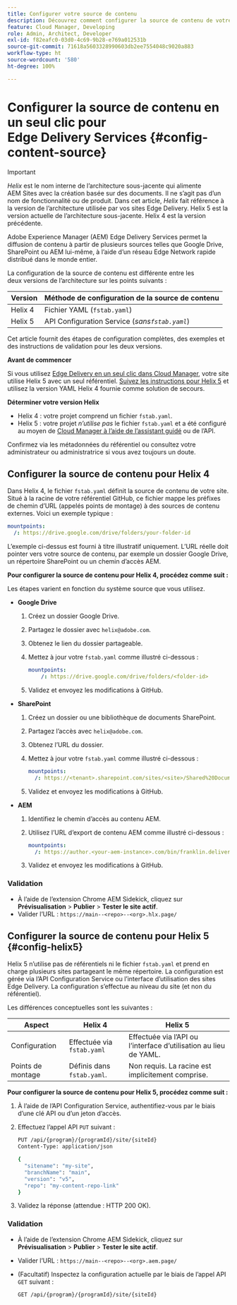 ```yaml
---
title: Configurer votre source de contenu
description: Découvrez comment configurer la source de contenu de votre site Edge Delivery. Utilisez le fichier « fstab.yaml » avec l’architecture Helix 4 ou utilisez l’assistant guidé dans Cloud Manager (ou l’API du service de configuration) avec l’architecture Helix 5.
feature: Cloud Manager, Developing
role: Admin, Architect, Developer
exl-id: f82eafc0-03d0-4c69-9b28-e769a012531b
source-git-commit: 71618a5603328990603db2ee7554048c9020a883
workflow-type: ht
source-wordcount: '580'
ht-degree: 100%

---
```


# Configurer la source de contenu en un seul clic pour Edge Delivery Services {#config-content-source}

>[!IMPORTANT]
>
>*Helix* est le nom interne de l’architecture sous-jacente qui alimente AEM Sites avec la création basée sur des documents. Il ne s’agit pas d’un nom de fonctionnalité ou de produit. Dans cet article, *Helix* fait référence à la version de l’architecture utilisée par vos sites Edge Delivery. Helix 5 est la version actuelle de l’architecture sous-jacente. Helix 4 est la version précédente.

Adobe Experience Manager (AEM) Edge Delivery Services permet la diffusion de contenu à partir de plusieurs sources telles que Google Drive, SharePoint ou AEM lui-même, à l’aide d’un réseau Edge Network rapide distribué dans le monde entier.

La configuration de la source de contenu est différente entre les deux versions de l’architecture sur les points suivants :

| Version | Méthode de configuration de la source de contenu |
| --- | --- |
| Helix 4 | Fichier YAML (`fstab.yaml`) |
| Helix 5 | API Configuration Service (*sans`fstab.yaml`*) |

Cet article fournit des étapes de configuration complètes, des exemples et des instructions de validation pour les deux versions.

**Avant de commencer**

Si vous utilisez [Edge Delivery en un seul clic dans Cloud Manager](/help/implementing/cloud-manager/edge-delivery/create-edge-delivery-site.md##one-click-edge-delivery-site), votre site utilise Helix 5 avec un seul référentiel. [Suivez les instructions pour Helix 5](#config-helix5) et utilisez la version YAML Helix 4 fournie comme solution de secours.

**Déterminer votre version Helix**

* Helix 4 : votre projet comprend un fichier `fstab.yaml`.
* Helix 5 : votre projet *n’utilise pas* le fichier `fstab.yaml` et a été configuré au moyen de [Cloud Manager à l’aide de l’assistant guidé](/help/implementing/cloud-manager/edge-delivery/add-edge-delivery-site.md) ou de l’API.

Confirmez via les métadonnées du référentiel ou consultez votre administrateur ou administratrice si vous avez toujours un doute.

## Configurer la source de contenu pour Helix 4

Dans Helix 4, le fichier `fstab.yaml` définit la source de contenu de votre site. Situé à la racine de votre référentiel GitHub, ce fichier mappe les préfixes de chemin d’URL (appelés points de montage) à des sources de contenu externes. Voici un exemple typique :

```yaml
mountpoints:
  /: https://drive.google.com/drive/folders/your-folder-id
```

L’exemple ci-dessus est fourni à titre illustratif uniquement. L’URL réelle doit pointer vers votre source de contenu, par exemple un dossier Google Drive, un répertoire SharePoint ou un chemin d’accès AEM.

**Pour configurer la source de contenu pour Helix 4, procédez comme suit :**

Les étapes varient en fonction du système source que vous utilisez.

* **Google Drive**

   1. Créez un dossier Google Drive.
   1. Partagez le dossier avec `helix@adobe.com`.
   1. Obtenez le lien du dossier partageable.
   1. Mettez à jour votre `fstab.yaml` comme illustré ci-dessous :

      ```yaml
      mountpoints: 
          /: https://drive.google.com/drive/folders/<folder-id>
      ```

   1. Validez et envoyez les modifications à GitHub.

* **SharePoint**

   1. Créez un dossier ou une bibliothèque de documents SharePoint.
   1. Partagez l’accès avec `helix@adobe.com`.
   1. Obtenez l’URL du dossier.
   1. Mettez à jour votre `fstab.yaml` comme illustré ci-dessous :

      ```yaml
      mountpoints:
        /: https://<tenant>.sharepoint.com/sites/<site>/Shared%20Documents/<folder>
      ```

   1. Validez et envoyez les modifications à GitHub.

* **AEM**

   1. Identifiez le chemin d’accès au contenu AEM.
   1. Utilisez l’URL d’export de contenu AEM comme illustré ci-dessous :

      ```yaml
      mountpoints:
        /: https://author.<your-aem-instance>.com/bin/franklin.delivery/<org>/<repo>/main
      ```

   1. Validez et envoyez les modifications à GitHub.

### Validation

* À l’aide de l’extension Chrome AEM Sidekick, cliquez sur **Prévisualisation** > **Publier** > **Tester le site actif**.
* Valider l’URL : `https://main--<repo>--<org>.hlx.page/`

## Configurer la source de contenu pour Helix 5 {#config-helix5}

Helix 5 n’utilise pas de référentiels ni le fichier `fstab.yaml` et prend en charge plusieurs sites partageant le même répertoire. La configuration est gérée via l’API Configuration Service ou l’interface d’utilisation des sites Edge Delivery. La configuration s’effectue au niveau du site (et non du référentiel).

Les différences conceptuelles sont les suivantes :

| Aspect | Helix 4 | Helix 5 |
| --- | --- | --- |
| Configuration | Effectuée via `fstab.yaml` | Effectuée via l’API ou l’interface d’utilisation au lieu de YAML. |
| Points de montage | Définis dans `fstab.yaml`. | Non requis. La racine est implicitement comprise. |

**Pour configurer la source de contenu pour Helix 5, procédez comme suit :**

1. À l’aide de l’API Configuration Service, authentifiez-vous par le biais d’une clé API ou d’un jeton d’accès.
1. Effectuez l’appel API `PUT` suivant :

   ```bash {.line-numbering}
   PUT /api/{program}/{programId}/site/{siteId}
   Content-Type: application/json
   
   {
     "sitename": "my-site",
     "branchName": "main",
     "version": "v5",
     "repo": "my-content-repo-link"
   }
   ```

1. Validez la réponse (attendue : HTTP 200 OK).

### Validation

* À l’aide de l’extension Chrome AEM Sidekick, cliquez sur **Prévisualisation** > **Publier** > **Tester le site actif**.
* Valider l’URL : `https://main--<repo>--<org>.aem.page/`
* (Facultatif) Inspectez la configuration actuelle par le biais de l’appel API `GET` suivant :

  ```bash
  GET /api/{program}/{programId}/site/{siteId}
  ```
